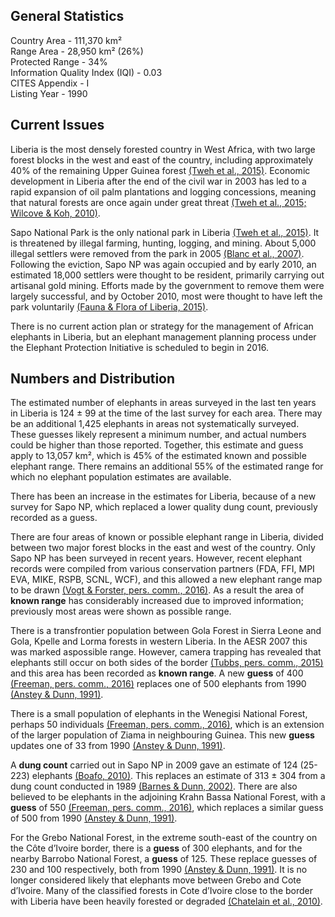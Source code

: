## General Statistics

Country Area - 111,370 km²<br />
Range Area - 28,950 km² (26%)<br />
Protected Range - 34%<br />
Information Quality Index (IQI) - 0.03<br />
CITES Appendix - I<br />
Listing Year -  1990

## Current Issues

Liberia is the most densely forested country in West Africa, with two large forest blocks in the west and east of the country, including approximately 40% of the remaining Upper Guinea forest [(Tweh et al., 2015)](/references#t). Economic development in Liberia after the end of the civil war in 2003 has led to a rapid expansion of oil palm plantations and logging concessions, meaning that natural forests are once again under great threat [(Tweh et al., 2015; Wilcove & Koh, 2010)](/references#t).

Sapo National Park is the only national park in Liberia [(Tweh et al., 2015)](/references#t). It is threatened by illegal farming, hunting, logging, and mining. About 5,000 illegal settlers were removed from the park in 2005 [(Blanc et al., 2007)](/references#b). Following the eviction, Sapo NP was again occupied and by early 2010, an estimated 18,000 settlers were thought to be resident, primarily carrying out artisanal gold mining. Efforts made by the government to remove them were largely successful, and by October 2010, most were thought to have left the park voluntarily [(Fauna & Flora of Liberia, 2015)](/references#f).

There is no current action plan or strategy for the management of African elephants in Liberia, but an elephant management planning process under the Elephant Protection Initiative is scheduled to begin in 2016.

## Numbers and Distribution

The estimated number of elephants in areas surveyed in the last ten years in Liberia is 124 ± 99 at the time of the last survey for each area. There may be an additional 1,425 elephants in areas not systematically surveyed. These guesses likely represent a minimum number, and actual numbers could be higher than those reported. Together, this estimate and guess apply to 13,057 km², which is 45% of the estimated known and possible elephant range. There remains an additional 55% of the estimated range for which no elephant population estimates are available.

There has been an increase in the estimates for Liberia, because of a new survey for Sapo NP, which replaced a lower quality dung count, previously recorded as a guess.  

There are four areas of known or possible elephant range in Liberia, divided between two major forest blocks in the east and west of the country. Only Sapo NP has been surveyed in recent years. However, recent elephant records were compiled from various conservation partners (FDA, FFI, MPI EVA, MIKE, RSPB, SCNL, WCF), and this allowed a new elephant range map to be drawn [(Vogt & Forster, pers. comm., 2016)](/references#v). As a result the area of **known range** has considerably increased due to improved information; previously most areas were shown as possible range. 

There is a transfrontier population between Gola Forest in Sierra Leone and Gola, Kpelle and Lorma forests in western Liberia. In the AESR 2007 this was marked aspossible range. However, camera trapping has revealed that elephants still occur on both sides of the border [(Tubbs, pers. comm., 2015)](/references#t) and this area has been recorded as **known range**. A new **guess** of 400 [(Freeman, pers. comm., 2016)](/references#f) replaces one of 500 elephants from 1990 [(Anstey & Dunn, 1991)](/references#a).

There is a small population of elephants in the Wenegisi National Forest, perhaps 50 individuals [(Freeman, pers. comm., 2016)](/references#f), which is an extension of the larger population of Ziama in neighbouring Guinea. This new **guess** updates one of 33 from 1990 [(Anstey & Dunn, 1991)](/references#a).

A **dung count** carried out in Sapo NP in 2009 gave an estimate of 124 (25-223) elephants [(Boafo, 2010)](/references#b). This replaces an estimate of 313 ± 304 from a dung count conducted in 1989 [(Barnes & Dunn, 2002)](/references#b). There are also believed to be elephants in the adjoining Krahn Bassa National Forest, with a **guess** of 550 [(Freeman, pers. comm., 2016)](/references#f), which replaces a similar guess of 500 from 1990 [(Anstey & Dunn, 1991)](/references#a).

For the Grebo National Forest, in the extreme south-east of the country on the Côte d’Ivoire border, there is a **guess** of 300 elephants, and for the nearby Barrobo National Forest, a **guess** of 125. These replace guesses of 230 and 100 respectively, both from 1990 [(Anstey & Dunn, 1991)](/references#a). It is no longer considered likely that elephants move between Grebo and Cote d’Ivoire. Many of the classified forests in Cote d’Ivoire close to the border with Liberia have been heavily forested or degraded [(Chatelain et al., 2010)](/references#c).
